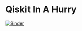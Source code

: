 # Qiskit In A Hurry

[![Binder](https://mybinder.org/badge_logo.svg)](https://mybinder.org/v2/gh/facorazza/qiskit-in-a-hurry.git/HEAD?filepath=qiskit-in-a-hurry)
